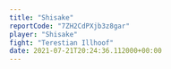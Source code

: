 ```yaml
---
title: "Shisake"
reportCode: "7ZH2CdPXjb3z8gar"
player: "Shisake"
fight: "Terestian Illhoof"
date: 2021-07-21T20:24:36.112000+00:00
---
```

